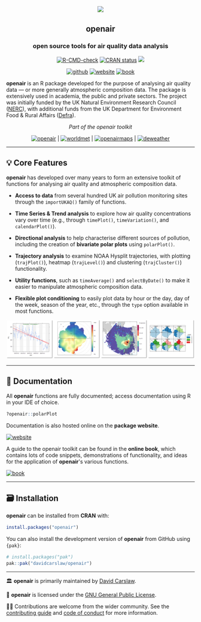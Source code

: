 
<div align="center">

<img src="man/figures/logo.png" height="200"/>

## **openair**
### open source tools for air quality data analysis

<!-- badges: start -->

[![R-CMD-check](https://github.com/davidcarslaw/openair/workflows/R-CMD-check/badge.svg)](https://github.com/davidcarslaw/openair/actions)
[![CRAN
status](https://www.r-pkg.org/badges/version/openair)](https://CRAN.R-project.org/package=openair)
![](http://cranlogs.r-pkg.org/badges/grand-total/openair)

[![github](https://img.shields.io/badge/CODE-github-black?logo=github)](https://github.com/davidcarslaw/openair)
[![website](https://img.shields.io/badge/DOCS-website-black)](https://davidcarslaw.github.io/openair)
[![book](https://img.shields.io/badge/DOCS-book-black)](https://bookdown.org/david_carslaw/openair/)
<!-- badges: end -->

</div>

**openair** is an R package developed for the purpose of analysing air quality data — or more generally atmospheric composition data. The package is extensively used in academia, the public and private sectors. The project was initially funded by the UK Natural Environment Research Council ([NERC](https://www.ukri.org/councils/nerc/)), with additional funds from the UK Department for Environment Food & Rural Affairs ([Defra](https://www.gov.uk/government/organisations/department-for-environment-food-rural-affairs)).

<div align="center">

*Part of the openair toolkit*

[![openair](https://img.shields.io/badge/openair_core-06D6A0?style=flat-square)](https://davidcarslaw.github.io/openair) | 
[![worldmet](https://img.shields.io/badge/worldmet-26547C?style=flat-square)](https://davidcarslaw.github.io/worldmet) | 
[![openairmaps](https://img.shields.io/badge/openairmaps-FFD166?style=flat-square)](https://davidcarslaw.github.io/openairmaps) | 
[![deweather](https://img.shields.io/badge/deweather-EF476F?style=flat-square)](https://davidcarslaw.github.io/deweather)

</div>

<hr>

## 💡 Core Features

**openair** has developed over many years to form an extensive toolkit of functions for analysing air quality and atmospheric composition data.

- **Access to data** from several hundred UK air pollution monitoring sites through the `importUKAQ()` family of functions.

- **Time Series & Trend analysis** to explore how air quality concentrations vary over time (e.g., through `timePlot()`, `timeVariation()`, and `calendarPlot()`).

- **Directional analysis** to help characterise different sources of pollution, including the creation of **bivariate polar plots** using `polarPlot()`.

- **Trajectory analysis** to examine NOAA Hysplit trajectories, with plotting (`trajPlot()`), heatmap (`trajLevel()`) and clustering (`trajCluster()`) functionality.

- **Utility functions**, such as `timeAverage()` and `selectByDate()` to make it easier to manipulate atmospheric composition data.

- **Flexible plot conditioning** to easily plot data by hour or the day, day of the week, season of the year, etc., through the `type` option available in most functions.

<div align="center">
<img src="man/figures/feature-banner.png" width="800">
</div>

<hr>

## 📖 Documentation

All **openair** functions are fully documented; access documentation using R in your IDE of choice.

```r
?openair::polarPlot
```

Documentation is also hosted online on the **package website**.

[![website](https://img.shields.io/badge/website-documentation-blue)](https://davidcarslaw.github.io/openair)

A guide to the openair toolkit can be found in the **online book**, which contains lots of code snippets, demonstrations of functionality, and ideas for the application of **openair**'s various functions.

[![book](https://img.shields.io/badge/book-code_demos_and_ideas-blue)](https://bookdown.org/david_carslaw/openair/)

<hr>

## 🗃️ Installation

**openair** can be installed from **CRAN** with:

``` r
install.packages("openair")
```

You can also install the development version of **openair** from GitHub using `{pak}`:

``` r
# install.packages("pak")
pak::pak("davidcarslaw/openair")
```

<hr>

🏛️ **openair** is primarily maintained by [David Carslaw](https://github.com/davidcarslaw).

📃 **openair** is licensed under the [GNU General Public License](https://davidcarslaw.github.io/openair/LICENSE.html).

🧑‍💻 Contributions are welcome from the wider community. See the [contributing guide](https://davidcarslaw.github.io/openair/CONTRIBUTING.html) and [code of conduct](https://davidcarslaw.github.io/openair/CODE_OF_CONDUCT.html) for more information.